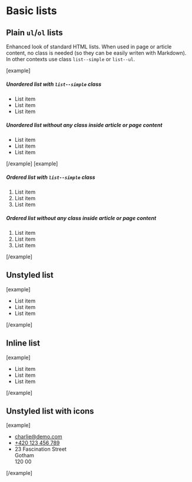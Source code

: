 Basic lists
===========

## Plain <code>ul</code>/<code>ol</code> lists

Enhanced look of standard HTML lists. When used in page or article content, no class is needed (so they can be easily writen with Markdown). In other contexts use class <code>list--simple</code> or <code>list--ul</code>.

[example]
<h5>Unordered list with <code>list--simple</code> class</h5>
<ul class="list--simple">
	<li>List item</li>
	<li>List item</li>
	<li>List item</li>
</ul>
<div class="article__body" style="max-width:auto;">
	<h5>Unordered list without any class inside article or page content</h5>
	<ul class="list--simple">
		<li>List item</li>
		<li>List item</li>
		<li>List item</li>
	</ul>
</div>
[/example]
[example]
<h5>Ordered list with <code>list--simple</code> class</h5>
<ol class="list--simple">
	<li>List item</li>
	<li>List item</li>
	<li>List item</li>
</ol>
<div class="article__body" style="max-width:auto;">
	<h5>Ordered list without any class inside article or page content</h5>
	<ol class="list--simple">
		<li>List item</li>
		<li>List item</li>
		<li>List item</li>
	</ol>
</div>
[/example]

## Unstyled list

[example]
<ul class="list-unstyled">
	<li>List item</li>
	<li>List item</li>
	<li>List item</li>
</ul>
[/example]

## Inline list

[example]
<ul class="list-inline">
	<li class="list-inline-item">List item</li>
	<li class="list-inline-item">List item</li>
	<li class="list-inline-item">List item</li>
</ul>
[/example]

## Unstyled list with icons

[example]
<ul class="list--icons">
	<li>
		<span class="list--icons__icon"><i class="fas fa-envelope"></i></span>
		<span class="list--icons__value"><a href="#">charlie@demo.com</a></span>
	</li>
	<li>
		<span class="list--icons__icon"><i class="fas fa-mobile-alt"></i></span>
		<span class="list--icons__value"><a href="#">+420 123 456 789</a></span>
	</li>
	<li>
		<span class="list--icons__icon"><i class="fas fa-map-marker-alt"></i></span>
		<span class="list--icons__value">23 Fascination Street<br>Gotham<br>120 00</span>
	</li>
</ul>
[/example]